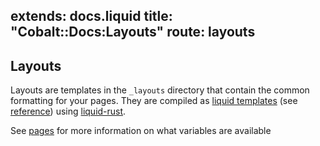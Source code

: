 extends: docs.liquid
title: "Cobalt::Docs:Layouts"
route: layouts
---
## Layouts

Layouts are templates in the `_layouts` directory that contain the common
formatting for your pages.  They are compiled as [liquid
templates](https://shopify.github.io/liquid/) (see
[reference](https://help.shopify.com/themes/liquid)) using
[liquid-rust](https://github.com/cobalt-org/liquid-rust).

See [pages](/docs/pages.html) for more information on what
variables are available
